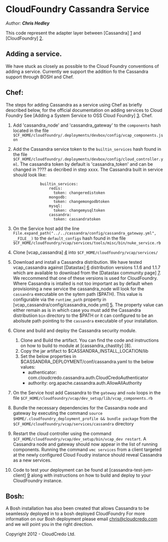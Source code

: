 # CloudFoundry Cassandra Service

_Author: **Chris Hedley**_

This code represent the adapter layer between [Cassandra] [1] and [CloudFoundry] [2].


## Adding a service.

We have stuck as closely as possible to the Cloud Foundry conventions of adding a service. Currently we support the
addition fo the Cassandra support through BOSH and Chef.



## Chef:

The steps for adding Cassandra as a service using Chef as briefly described below, for the official documentation on adding services
to Cloud Foundry See [Adding a System Service to OSS Cloud Foundry] [3].
Chef.

1. Add 'cassandra_node' and 'cassandra_gateway' to the `components` hash located in the file
  `$CF_HOME/cloudfoundry/.deployments/devbox/config/vcap_components.json`

2. Add the Cassandra service token to the `builtin_services` hash found in the file
   `$CF_HOME/cloudfoundry/.deployments/devbox/config/cloud_controller.yml`. The cassandra token by default is
   'cassandra_token' and can be changed in ???? as decribed in step xxxx. The Cassandra built in service should look
   like:

                   builtin_services:
                       redis:
                         token: changeredistoken
                       mongodb:
                         token: changemongodbtoken
                       mysql:
                         token: changemysqltoken
                       cassandra:
                         token: cassandratoken

3. On the Service host add the line `File.expand_path("../../cassandra/config/cassandra_gateway.yml", __FILE__)` to the `default_configs`
hash found in the file `$CF_HOME/cloudfoundry/vcap/services/tools/misc/bin/nuke_service.rb`

4. Clone [vcap_cassandra] [4] into `$CF_HOME/cloudfoundry/vcap/services/`

5. Download and install a Cassandra distribution.  We have tested vcap_cassandra against [Datastax] [6] distribution
versions 1.1.6 and 1.1.7 which are available to download from the [Datastax community page] [7]. We reccommend that one
of these versions is used for CloudFoundry.
Where Cassandra is intalled is not too important as by default when provisioning a new service the cassandra_node will
look for the `cassandra` executable on the sytem path ($PATH). This value is configurable via the `runtime_path` property
in [vcap_cassandra/config/cassandra_node.yml] [5]. The property value can either remain as is in which case you must add
the Cassandra distributiion `bin` directory to the $PATH or it can configured to be an abolsute path pointing to the
`cassandra` executable of your installation.

6. Clone and build and deploy the Cassandra security module.
   <ol>
     <li>Clone and Build the artifact. You can find the code and instructions on how to build to module at [cassandra_chastity] [8].</li>
     <li>Copy the jar artifact to $CASSANDRA_INSTALL_LOCATION/lib</li>
     <li>Set the below properties in $CASSANDRA_DEPLOYMENT/conf/cassandra.yaml to the below values:
         <ul>
           <li>authenticator: com.cloudcredo.cassandra.auth.CloudCredoAuthenticator</li>
           <li>authority: org.apache.cassandra.auth.AllowAllAuthority</li>
    </ol>

7. On the Service host add Cassandra to the `gateway` and `node` loops in the file `$CF_HOME/cloudfoundry/vcap/dev_setup/lib/vcap_components.rb`

8. Bundle the necessary dependencies for the Cassandra node and gateway by executing the command
`source $HOME/.cloudfoundry_deployment_profile && bundle package` from the `$CF_HOME/cloudfoundry/vcap/services/cassandra`
directory

9. Restart the cloud controller using the command `$CF_HOME/cloudfoundry/vcap/dev_setup/bin/vcap_dev restart`. A Cassandra node
and gateway should now appear in the list of running components. Running the command `vmc services` from a client targeted
at the newly configured Cloud Foudry instance should reveal Cassandra as a new services.

10. Code to test your deployment can be found at [cassandra-test-jvm-client] [9] along with
instructions on how to build and deploy to your CloudFoundry instance.







## Bosh:

A Bosh installation has also been created that allows Cassandra to be seamlessly deployed in to a bosh deployed CloudFoundry
For more information on our Bosh deployment please email chris@cloudcredo.com and we will point you in the right direction.

Copyright 2012 - CloudCredo Ltd.

[1]: http://cassandra.apache.org                                                        "Cassandra"
[2]: http://www.cloudfoundry.org                                                        "CloudFoundry"
[3]: https://github.com/cloudfoundry/oss-docs/tree/master/vcap/adding_a_system_service  "Adding a System Service to OSS Cloud Foundry"
[4]: https://github.com/CloudCredo/vcap_cassandra                                       "vcap_cassandra"
[5]: https://github.com/CloudCredo/vcap_cassandra/blob/master/config/cassandra_node.yml "vcap_cassandra/config/cassandra_node.yml"
[6]: http://www.datastax.com/                                                           "Datastax"
[7]: http://www.datastax.com/download/community                                         "Datastax community page"
[8]: https://github.com/CloudCredo/cassandra_chastity                                   "cassandra_chastity"
[9]: https://github.com/CloudCredo/cassandra-test-jvmclient                             "cassandra-test-jvm-client"



